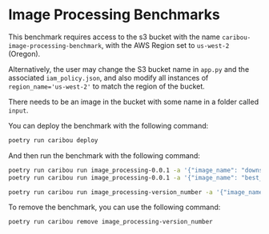 # Image Processing Benchmarks

This benchmark requires access to the s3 bucket with the name `caribou-image-processing-benchmark`,
with the AWS Region set to `us-west-2` (Oregon).

Alternatively, the user may change the S3 bucket name in `app.py` and the associated `iam_policy.json`, 
and also modify all instances of `region_name='us-west-2'` to match the region of the bucket.

There needs to be an image in the bucket with some name in a folder called `input`.

You can deploy the benchmark with the following command:

```bash
poetry run caribou deploy
```

And then run the benchmark with the following command:

```bash
poetry run caribou run image_processing-0.0.1 -a '{"image_name": "downsized_best_painting.jpg"}'
poetry run caribou run image_processing-0.0.1 -a '{"image_name": "best_painting.jpg"}'

poetry run caribou run image_processing-version_number -a '{"image_name": "best_painting.jpg"}'
```

To remove the benchmark, you can use the following command:

```bash
poetry run caribou remove image_processing-version_number
```
